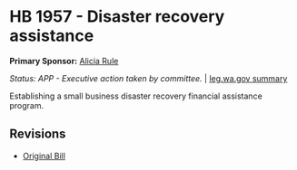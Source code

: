 # HB 1957 - Disaster recovery assistance
**Primary Sponsor:** [Alicia Rule](/person/leg/alicia.rule.md)

*Status: APP - Executive action taken by committee.* | [leg.wa.gov summary](https://app.leg.wa.gov/billsummary?BillNumber=1957&Year=2021)

Establishing a small business disaster recovery financial assistance program.

## Revisions
* [Original Bill](1/)